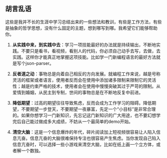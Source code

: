 ## 胡言乱语

这些是我并不长的生涯中学习总结出来的一些想法和教训，有些是工作方法，有些是抽象的哲学思想，没有什么固定的主题，想到哪写到哪。我希望它们能够帮助你。

1. <b>从实践中来，到实践中去</b>：学习一项技能最好的办法就是持续输出，不断地实践。不要只是看书，看视频，看别人的代码，你必须自己动手去写，去做，去实践。这样你才能真正地掌握这项技能。比如学一门新编程语言的最好方法就是写个json-parser。

2. <b>反者道之动</b>：事物总是向着自己相反的方向发展。就编程工作来说，越是号称灵活的框架或者语言，使用者反而会在使用中添加诸多限制来限制它的灵活性；越是约束严格的技术，使用者会在使用中慢慢突破其过于严苛的限制。从爱情到婚姻，从民主到专制，世间的事物总是在不断地反复中前进。

3. <b>降低期望</b>：过高的期望往往导致焦虑，反而会成为工作学习的阻碍。降低期望，不要期望一步登天，不要期望一夜暴富，先定一个“小目标”是非常合理的。如果你想学习一门新知识，先忘记这门新知识的广大用途，也不要幻想学完后自己能过做成多大成绩，不妨从一个最简单的demo开始。

4. <b>清空大脑</b>：这是一个信息爆炸的年代，碎片阅读加上短视频很容易让人陷入信息亢奋。信息亢奋的大脑很难保持专注也很容易产生焦虑。当你发现自己陷入信息亢奋时，可以选择一些小游戏来清空大脑，比如在纸上画一个立方体，或者解一个数独。